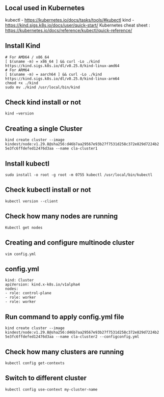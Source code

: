 ## Local used in Kubernetes

kubectl - https://kubernetes.io/docs/tasks/tools/#kubectl
kind - https://kind.sigs.k8s.io/docs/user/quick-start/
Kubernetes cheat sheet : https://kubernetes.io/docs/reference/kubectl/quick-reference/

## Install Kind
```
# For AMD64 / x86_64
[ $(uname -m) = x86_64 ] && curl -Lo ./kind https://kind.sigs.k8s.io/dl/v0.25.0/kind-linux-amd64
# For ARM64
[ $(uname -m) = aarch64 ] && curl -Lo ./kind https://kind.sigs.k8s.io/dl/v0.25.0/kind-linux-arm64
chmod +x ./kind
sudo mv ./kind /usr/local/bin/kind
```

## Check kind install or not
```kind –version```

## Creating a single Cluster
```kind create cluster --image kindest/node:v1.29.8@sha256:d46b7aa29567e93b27f7531d258c372e829d7224b25e3fc6ffdefed12476d3aa --name cla-cluster1```

## Install kubectl
```sudo install -o root -g root -m 0755 kubectl /usr/local/bin/kubectl```

## Check kubectl install or not
```kubectl version --client```

## Check how many nodes are running
```Kubectl get nodes```


## Creating and configure multinode cluster
```vim config.yml```

## config.yml
```
kind: Cluster
apiVersion: kind.x-k8s.io/v1alpha4
nodes:
- role: control-plane
- role: worker
- role: worker
```
## Run command to apply config.yml file
```kind create cluster --image kindest/node:v1.29.8@sha256:d46b7aa29567e93b27f7531d258c372e829d7224b25e3fc6ffdefed12476d3aa --name cla-cluster2 --configconfig.yml```

## Check how many clusters are running
```kubectl config get-contexts```

## Switch to different cluster
```kubectl config use-context my-cluster-name```

